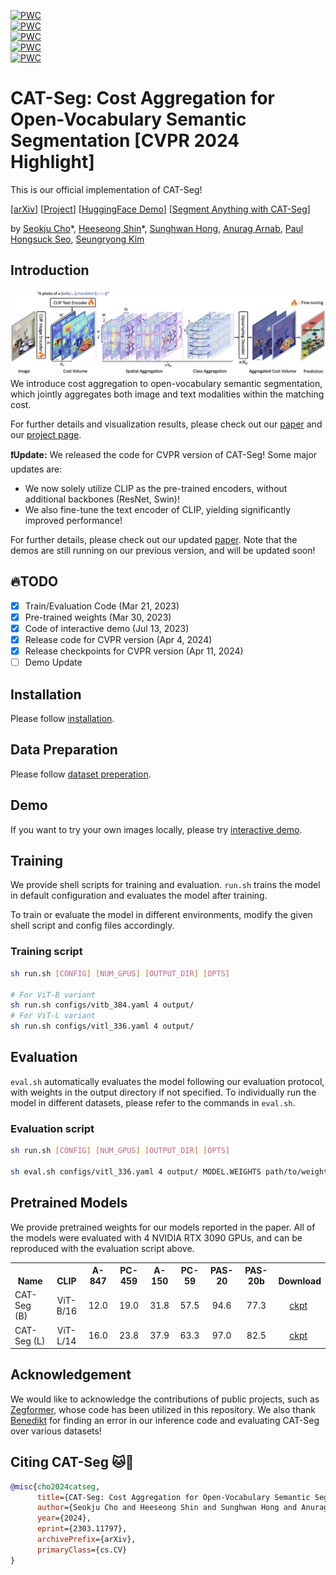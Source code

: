 [![PWC](https://img.shields.io/endpoint.svg?url=https://paperswithcode.com/badge/cat-seg-cost-aggregation-for-open-vocabulary/open-vocabulary-semantic-segmentation-on-2)](https://paperswithcode.com/sota/open-vocabulary-semantic-segmentation-on-2?p=cat-seg-cost-aggregation-for-open-vocabulary)<br>
[![PWC](https://img.shields.io/endpoint.svg?url=https://paperswithcode.com/badge/cat-seg-cost-aggregation-for-open-vocabulary/open-vocabulary-semantic-segmentation-on-3)](https://paperswithcode.com/sota/open-vocabulary-semantic-segmentation-on-3?p=cat-seg-cost-aggregation-for-open-vocabulary)<br>
[![PWC](https://img.shields.io/endpoint.svg?url=https://paperswithcode.com/badge/cat-seg-cost-aggregation-for-open-vocabulary/open-vocabulary-semantic-segmentation-on-7)](https://paperswithcode.com/sota/open-vocabulary-semantic-segmentation-on-7?p=cat-seg-cost-aggregation-for-open-vocabulary)<br>
[![PWC](https://img.shields.io/endpoint.svg?url=https://paperswithcode.com/badge/cat-seg-cost-aggregation-for-open-vocabulary/open-vocabulary-semantic-segmentation-on-1)](https://paperswithcode.com/sota/open-vocabulary-semantic-segmentation-on-1?p=cat-seg-cost-aggregation-for-open-vocabulary)<br>
[![PWC](https://img.shields.io/endpoint.svg?url=https://paperswithcode.com/badge/cat-seg-cost-aggregation-for-open-vocabulary/open-vocabulary-semantic-segmentation-on-5)](https://paperswithcode.com/sota/open-vocabulary-semantic-segmentation-on-5?p=cat-seg-cost-aggregation-for-open-vocabulary)


# CAT-Seg: Cost Aggregation for Open-Vocabulary Semantic Segmentation [CVPR 2024 Highlight]
This is our official implementation of CAT-Seg! 

[[arXiv](https://arxiv.org/abs/2303.11797)] [[Project](https://ku-cvlab.github.io/CAT-Seg/)] [[HuggingFace Demo](https://huggingface.co/spaces/hamacojr/CAT-Seg)] [[Segment Anything with CAT-Seg](https://huggingface.co/spaces/hamacojr/SAM-CAT-Seg)]<br>

by [Seokju Cho](https://seokju-cho.github.io/)\*, [Heeseong Shin](https://github.com/hsshin98)\*, [Sunghwan Hong](https://sunghwanhong.github.io), [Anurag Arnab](https://anuragarnab.github.io), [Paul Hongsuck Seo](https://phseo.github.io), [Seungryong Kim](https://cvlab.korea.ac.kr)

## Introduction
![](assets/fig1.png)
We introduce cost aggregation to open-vocabulary semantic segmentation, which jointly aggregates both image and text modalities within the matching cost.

For further details and visualization results, please check out our [paper](https://arxiv.org/abs/2303.11797) and our [project page](https://ku-cvlab.github.io/CAT-Seg/).

**❗️Update:** We released the code for CVPR version of CAT-Seg! 
Some major updates are:
- We now solely utilize CLIP as the pre-trained encoders, without additional backbones (ResNet, Swin)!
- We also fine-tune the text encoder of CLIP, yielding significantly improved performance!

For further details, please check out our updated [paper](https://arxiv.org/abs/2303.11797).
Note that the demos are still running on our previous version, and will be updated soon!

## :fire:TODO
- [x] Train/Evaluation Code (Mar 21, 2023)
- [x] Pre-trained weights (Mar 30, 2023)
- [x] Code of interactive demo (Jul 13, 2023)
- [x] Release code for CVPR version (Apr 4, 2024)
- [x] Release checkpoints for CVPR version (Apr 11, 2024)
- [ ] Demo Update

## Installation
Please follow [installation](INSTALL.md). 

## Data Preparation
Please follow [dataset preperation](datasets/README.md).

## Demo
If you want to try your own images locally, please try [interactive demo](https://github.com/KU-CVLAB/CAT-Seg/tree/demo).

## Training
We provide shell scripts for training and evaluation. ```run.sh``` trains the model in default configuration and evaluates the model after training. 

To train or evaluate the model in different environments, modify the given shell script and config files accordingly.

### Training script
```bash
sh run.sh [CONFIG] [NUM_GPUS] [OUTPUT_DIR] [OPTS]

# For ViT-B variant
sh run.sh configs/vitb_384.yaml 4 output/
# For ViT-L variant
sh run.sh configs/vitl_336.yaml 4 output/
```

## Evaluation
```eval.sh``` automatically evaluates the model following our evaluation protocol, with weights in the output directory if not specified.
To individually run the model in different datasets, please refer to the commands in ```eval.sh```.

### Evaluation script
```bash
sh run.sh [CONFIG] [NUM_GPUS] [OUTPUT_DIR] [OPTS]

sh eval.sh configs/vitl_336.yaml 4 output/ MODEL.WEIGHTS path/to/weights.pth
```

## Pretrained Models
We provide pretrained weights for our models reported in the paper. All of the models were evaluated with 4 NVIDIA RTX 3090 GPUs, and can be reproduced with the evaluation script above.

<table><tbody>
<!-- START TABLE -->
<!-- TABLE HEADER -->
<th valign="bottom">Name</th>
<th valign="bottom">CLIP</th>
<th valign="bottom">A-847</th>
<th valign="bottom">PC-459</th>
<th valign="bottom">A-150</th>
<th valign="bottom">PC-59</th>
<th valign="bottom">PAS-20</th>
<th valign="bottom">PAS-20b</th>
<th valign="bottom">Download</th>
<!-- TABLE BODY -->
<!-- ROW: CAT-Seg (B) -->
<tr>
<td align="left">CAT-Seg (B)</a></td>
<td align="center">ViT-B/16</td>
<td align="center">12.0</td>
<td align="center">19.0</td>
<td align="center">31.8</td>
<td align="center">57.5</td>
<td align="center">94.6</td>
<td align="center">77.3</td>
<td align="center"><a href="https://huggingface.co/spaces/hamacojr/CAT-Seg-weights/resolve/main/model_base.pth">ckpt</a>&nbsp;
</tr>
<!-- ROW: CAT-Seg (L) -->
<tr>
<td align="left">CAT-Seg (L)</a></td>
<td align="center">ViT-L/14</td>
<td align="center">16.0</td>
<td align="center">23.8</td>
<td align="center">37.9</td>
<td align="center">63.3</td>
<td align="center">97.0</td>
<td align="center">82.5</td>
<td align="center"><a href="https://huggingface.co/spaces/hamacojr/CAT-Seg-weights/resolve/main/model_large.pth">ckpt</a>&nbsp;
</tr>

</tbody></table>


## Acknowledgement
We would like to acknowledge the contributions of public projects, such as [Zegformer](https://github.com/dingjiansw101/ZegFormer), whose code has been utilized in this repository.
We also thank [Benedikt](mailto:benedikt.blumenstiel@student.kit.edu) for finding an error in our inference code and evaluating CAT-Seg over various datasets!
## Citing CAT-Seg :cat::pray:

```BibTeX
@misc{cho2024catseg,
      title={CAT-Seg: Cost Aggregation for Open-Vocabulary Semantic Segmentation}, 
      author={Seokju Cho and Heeseong Shin and Sunghwan Hong and Anurag Arnab and Paul Hongsuck Seo and Seungryong Kim},
      year={2024},
      eprint={2303.11797},
      archivePrefix={arXiv},
      primaryClass={cs.CV}
}
```
